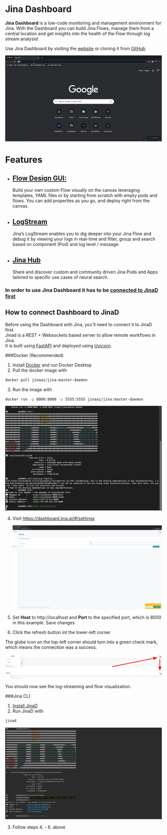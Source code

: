 # Jina Dashboard

**Jina Dashboard** is a low-code monitoring and management environment for Jina. With the Dashboard you can build Jina Flows, manage them from a central location and get insights into the health of the Flow through log stream analysis!

Use Jina Dashboard by visiting the [website](https://dashboard.jina.ai) or cloning it from [GitHub](https://github.com/jina-ai/dashboard) 

![flow demo](overview.gif)

# Features

-  ##  [Flow Design GUI:](flow.md)
   Build your own custom Flow visually on the canvas leveraging templates, YAML files or by starting from scratch with empty pods and flows. You can add properties as you go, and deploy right from the canvas.

-  ##  [LogStream](log-stream.md)
   Jina’s LogStream enables you to dig deeper into your Jina Flow and debug it by viewing your logs in real-time and filter, group and search based on component (Pod) and log level / message.

-  ##  [Jina Hub](hub.md)
    Share and discover custom and community driven Jina Pods and Apps tailored to specific use cases of neural search.

### In order to use Jina Dashboard it has to be [ connected to JinaD first](connect-jinaD.md)

## How to connect Dashboard to JinaD

Before using the Dashboard with Jina, you'll need to connect it to JinaD first. <br/> 
Jinad is a REST + Websockets based server to allow remote workflows in Jina. <br/> 
It is built using [FastAPI](https://fastapi.tiangolo.com/)
 and deployed using [Uvicorn](https://www.uvicorn.org/). 

###Docker (Recommended)

1. Install [Docker](https://www.docker.com/) and run Docker Desktop
2. Pull the docker image with 
 ```bash
docker pull jinaai/jina:master-daemon
```
3. Run the image with
```bash
docker run -p 8000:8000 -p 5555:5555 jinaai/jina:master-daemon
```

![img.png](jinaD_run_docker.png)

4. Visit https://dashboard.jina.ai/#/settings


   ![img.png](settings.png)
5. Set **Host** to http://localhost and **Port** to the specified port, which is 8000 in this example. Save changes
6. Click the refresh button int the lower-left corner


The globe icon on the top-left corner should turn into a green check mark, which means the connection was a success.

![log server settings](2859cc17.png)

You should now see the log-streaming and flow visualization. 



###Jina CLI

1. [Install JinaD](../remote/jinad.md)
2. Run JinaD with 
```bash
jinad
```

![img.png](jinaD_run_cli.png)

3. Follow steps 4. - 6. above
